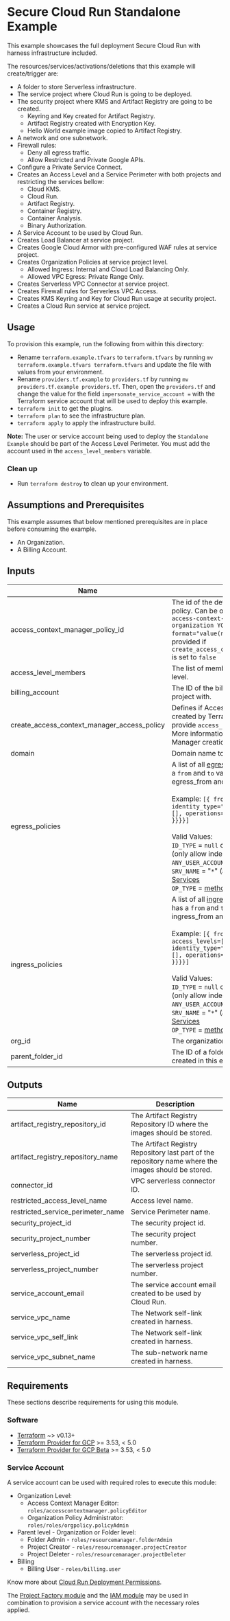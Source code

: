 # Secure Cloud Run Standalone Example

This example showcases the full deployment Secure Cloud Run with harness infrastructure included.

The resources/services/activations/deletions that this example will create/trigger are:

* A folder to store Serverless infrastructure.
* The service project where Cloud Run is going to be deployed.
* The security project where KMS and Artifact Registry are going to be created.
  * Keyring and Key created for Artifact Registry.
  * Artifact Registry created with Encryption Key.
  * Hello World example image copied to Artifact Registry.
* A network and one subnetwork.
* Firewall rules:
  * Deny all egress traffic.
  * Allow Restricted and Private Google APIs.
* Configure a Private Service Connect.
* Creates an Access Level and a Service Perimeter with both projects and restricting the services bellow:
  * Cloud KMS.
  * Cloud Run.
  * Artifact Registry.
  * Container Registry.
  * Container Analysis.
  * Binary Authorization.
* A Service Account to be used by Cloud Run.
* Creates Load Balancer at service project.
* Creates Google Cloud Armor with pre-configured WAF rules at service project.
* Creates Organization Policies at service project level.
  * Allowed Ingress: Internal and Cloud Load Balancing Only.
  * Allowed VPC Egress: Private Range Only.
* Creates Serverless VPC Connector at service project.
* Creates Firewall rules for Serverless VPC Access.
* Creates KMS Keyring and Key for Cloud Run usage at security project.
* Creates a Cloud Run service at service project.

## Usage

To provision this example, run the following from within this directory:

- Rename `terraform.example.tfvars` to `terraform.tfvars` by running `mv terraform.example.tfvars terraform.tfvars` and update the file with values from your environment.
- Rename `providers.tf.example` to `providers.tf` by running `mv providers.tf.example providers.tf`. Then, open the `providers.tf` and change the value for the field `impersonate_service_account =` with the Terraform service account that will be used to deploy this example.
- `terraform init` to get the plugins.
- `terraform plan` to see the infrastructure plan.
- `terraform apply` to apply the infrastructure build.

**Note:** The user or service account being used to deploy the `Standalone Example` should be part of the Access Level Perimeter. You must add the account used in the `access_level_members` variable.

### Clean up

- Run `terraform destroy` to clean up your environment.

## Assumptions and Prerequisites

This example assumes that below mentioned prerequisites are in place before consuming the example.

* An Organization.
* A Billing Account.

<!-- BEGINNING OF PRE-COMMIT-TERRAFORM DOCS HOOK -->
## Inputs

| Name | Description | Type | Default | Required |
|------|-------------|------|---------|:--------:|
| access\_context\_manager\_policy\_id | The id of the default Access Context Manager policy. Can be obtained by running `gcloud access-context-manager policies list --organization YOUR_ORGANIZATION_ID --format="value(name)"`. This variable must be provided if `create_access_context_manager_access_policy` is set to `false` | `number` | `null` | no |
| access\_level\_members | The list of members who will be in the access level. | `list(string)` | n/a | yes |
| billing\_account | The ID of the billing account to associate this project with. | `string` | n/a | yes |
| create\_access\_context\_manager\_access\_policy | Defines if Access Context Manager will be created by Terraform. If set to `false`, you must provide `access_context_manager_policy_id`. More information about Access Context Manager creation in [this documentation](https://cloud.google.com/access-context-manager/docs/create-access-level). | `bool` | n/a | yes |
| domain | Domain name to run on the load balancer on. | `list(string)` | n/a | yes |
| egress\_policies | A list of all [egress policies](https://cloud.google.com/vpc-service-controls/docs/ingress-egress-rules#egress-rules-reference), each list object has a `from` and `to` value that describes egress\_from and egress\_to.<br><br>Example: `[{ from={ identities=[], identity_type="ID_TYPE" }, to={ resources=[], operations={ "SRV_NAME"={ OP_TYPE=[] }}}}]`<br><br>Valid Values:<br>`ID_TYPE` = `null` or `IDENTITY_TYPE_UNSPECIFIED` (only allow indentities from list); `ANY_IDENTITY`; `ANY_USER_ACCOUNT`; `ANY_SERVICE_ACCOUNT`<br>`SRV_NAME` = "`*`" (allow all services) or [Specific Services](https://cloud.google.com/vpc-service-controls/docs/supported-products#supported_products)<br>`OP_TYPE` = [methods](https://cloud.google.com/vpc-service-controls/docs/supported-method-restrictions) or [permissions](https://cloud.google.com/vpc-service-controls/docs/supported-method-restrictions). | <pre>list(object({<br>    from = any<br>    to   = any<br>  }))</pre> | `[]` | no |
| ingress\_policies | A list of all [ingress policies](https://cloud.google.com/vpc-service-controls/docs/ingress-egress-rules#ingress-rules-reference), each list object has a `from` and `to` value that describes ingress\_from and ingress\_to.<br><br>Example: `[{ from={ sources={ resources=[], access_levels=[] }, identities=[], identity_type="ID_TYPE" }, to={ resources=[], operations={ "SRV_NAME"={ OP_TYPE=[] }}}}]`<br><br>Valid Values:<br>`ID_TYPE` = `null` or `IDENTITY_TYPE_UNSPECIFIED` (only allow indentities from list); `ANY_IDENTITY`; `ANY_USER_ACCOUNT`; `ANY_SERVICE_ACCOUNT`<br>`SRV_NAME` = "`*`" (allow all services) or [Specific Services](https://cloud.google.com/vpc-service-controls/docs/supported-products#supported_products)<br>`OP_TYPE` = [methods](https://cloud.google.com/vpc-service-controls/docs/supported-method-restrictions) or [permissions](https://cloud.google.com/vpc-service-controls/docs/supported-method-restrictions). | <pre>list(object({<br>    from = any<br>    to   = any<br>  }))</pre> | `[]` | no |
| org\_id | The organization ID. | `string` | n/a | yes |
| parent\_folder\_id | The ID of a folder to host the infrastructure created in this example. | `string` | `""` | no |

## Outputs

| Name | Description |
|------|-------------|
| artifact\_registry\_repository\_id | The Artifact Registry Repository ID where the images should be stored. |
| artifact\_registry\_repository\_name | The Artifact Registry Repository last part of the repository name where the images should be stored. |
| connector\_id | VPC serverless connector ID. |
| restricted\_access\_level\_name | Access level name. |
| restricted\_service\_perimeter\_name | Service Perimeter name. |
| security\_project\_id | The security project id. |
| security\_project\_number | The security project number. |
| serverless\_project\_id | The serverless project id. |
| serverless\_project\_number | The serverless project number. |
| service\_account\_email | The service account email created to be used by Cloud Run. |
| service\_vpc\_name | The Network self-link created in harness. |
| service\_vpc\_self\_link | The Network self-link created in harness. |
| service\_vpc\_subnet\_name | The sub-network name created in harness. |

<!-- END OF PRE-COMMIT-TERRAFORM DOCS HOOK -->

## Requirements

These sections describe requirements for using this module.

### Software

* [Terraform](https://www.terraform.io/downloads.html) ~> v0.13+
* [Terraform Provider for GCP](https://github.com/terraform-providers/terraform-provider-google) >= 3.53, < 5.0
* [Terraform Provider for GCP Beta](https://github.com/terraform-providers/terraform-provider-google-beta) >= 3.53, < 5.0

### Service Account

A service account can be used with required roles to execute this module:

* Organization Level:
  * Access Context Manager Editor: `roles/accesscontextmanager.policyEditor`
  * Organization Policy Administrator: `roles/roles/orgpolicy.policyAdmin`
* Parent level - Organization or Folder level:
  * Folder Admin - `roles/resourcemanager.folderAdmin`
  * Project Creator - `roles/resourcemanager.projectCreator`
  * Project Deleter - `roles/resourcemanager.projectDeleter`
* Billing
  * Billing User - `roles/billing.user`

Know more about [Cloud Run Deployment Permissions](https://cloud.google.com/run/docs/reference/iam/roles#additional-configuration).

The [Project Factory module](https://registry.terraform.io/modules/terraform-google-modules/project-factory/google/latest) and the
[IAM module](https://registry.terraform.io/modules/terraform-google-modules/iam/google/latest) may be used in combination to provision a service account with the necessary roles applied.
